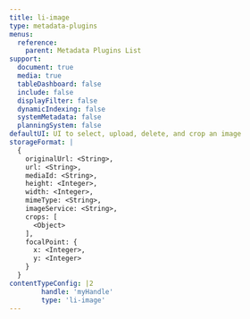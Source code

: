 ```yaml
---
title: li-image
type: metadata-plugins
menus:
  reference:
    parent: Metadata Plugins List
support:
  document: true
  media: true
  tableDashboard: false
  include: false
  displayFilter: false
  dynamicIndexing: false
  systemMetadata: false
  planningSystem: false
defaultUI: UI to select, upload, delete, and crop an image
storageFormat: |
  {
    originalUrl: <String>,
    url: <String>,
    mediaId: <String>,
    height: <Integer>,
    width: <Integer>,
    mimeType: <String>,
    imageService: <String>,
    crops: [
      <Object>
    ],
    focalPoint: {
      x: <Integer>,
      y: <Integer>
    }
  }
contentTypeConfig: |2
        handle: 'myHandle'
        type: 'li-image'
---
```

